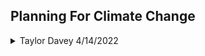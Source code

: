 ## Planning For Climate Change




<details>
  
  <summary> Taylor Davey 4/14/2022 </summary>
  .  
<details>
  
  <summary> guiding quotes/papers </summary>
  
  **"While nations talk, cities act,"** David Miller  

  [Why does everyone think cities can save the planet?](https://journals-sagepub-com.ezp-prod1.hul.harvard.edu/doi/full/10.1177/0042098020919081)
Hillary Angelo, David Wachsmuth
  
   ####  "The understanding of what 'nature' is inspired views about what the city ought to be" Swyngedow and Kaika 2000 
  
**Scalar difference of problem,** flom molecular to global. Allows space for all the scales in-between (ie local, regional, etc). 
  </details>

  <details>
    <summary> some history on global efforts </summary>
    
  1. Agenda 21, environmental agenda 
     * Established 1987
     * Introduces **Sustainable Growth**. _Agenda 21 sustainable growth as the way to go forward._
     * Critically is not anti-growth. 
    
  2. **ipcc:** Intergovernmental Panel on Climate Change: 
     * Established 1988
  
  3. 1997 Kyoto Protocol. First Environmental Agreement from UN --> 2015 Paris Agreement
     * Binding Agreements -->Pledge-and-Review
     * Top-Down --> Bottom-Up
     * Regulatory --> Catalyze and Facilitate
    
   More recent, introduction of the idea of  **Urban Carbon Budgets** 
  </details>
  
  <details> 
    <Summary> Sustainable Development At The Center? </summary>
    
![image](https://user-images.githubusercontent.com/34726888/163415773-e152a619-55cf-4d0c-944f-3af630d95c69.png)
  
  </details>
  
<details>
  <summary> City Resilience Framework </summary>
 
![image](https://user-images.githubusercontent.com/34726888/163417712-d96d2ff5-9640-415d-aee1-ae6c1e1760b8.png)
  </details>
    

  <details> 
    <summary>  Black Box of Power in Enviro Gov, Morrison> </summary>
    
  ![(black box of power in environemtnal governance, morrison)](https://user-images.githubusercontent.com/34726888/163418364-68ea7bed-eaed-4492-b53f-bdf418837bde.png)
  </details>
  
 [Greenhouse Gas Protocol](https://ghgprotocol.org/countries-and-cities)
  
  
  <details>
    <summary> Carbon Lock-In, Seto et Al </summary>
    
 ![image](https://user-images.githubusercontent.com/34726888/163419844-d9fd3441-f68a-4302-bc5e-e0ba1b7fc893.png)
  </details>
  
  <details>
    <summary> Urban MEtabolism </summary>
    
  ![image](https://user-images.githubusercontent.com/34726888/163421157-63f22d42-4d86-4091-8525-c7caccd6f454.png)
 urban metabolis, 1970s
    
  </details>
  
  <details>
    <summary> Discourses on Climate Delay>, Lamb et, al </summary>
    
![image](https://user-images.githubusercontent.com/34726888/163421625-a9cdc8d4-656c-43ca-84a8-7019e433d7f2.png)

  </details>
  
  <details>
    <summary> Slow Violence </summary>
  Slow-violence: O'lear (2016) ["Climate Science and Slow Violence"](https://www-sciencedirect-com.ezp-prod1.hul.harvard.edu/science/article/pii/S0962629815000062)
  
    </details>
</details>

